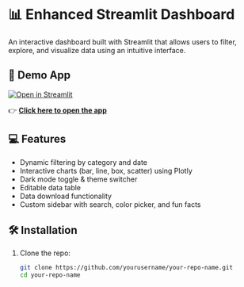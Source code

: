 # 📊 Enhanced Streamlit Dashboard

An interactive dashboard built with Streamlit that allows users to filter, explore, and visualize data using an intuitive interface.

## 🚀 Demo App

[![Open in Streamlit](https://static.streamlit.io/badges/streamlit_badge_black_white.svg)](https://app-imwe4dcgbvim6pretgwao4.streamlit.app/)

👉 **[Click here to open the app](https://app-imwe4dcgbvim6pretgwao4.streamlit.app/)**

## 💻 Features

- Dynamic filtering by category and date
- Interactive charts (bar, line, box, scatter) using Plotly
- Dark mode toggle & theme switcher
- Editable data table
- Data download functionality
- Custom sidebar with search, color picker, and fun facts

## 🛠️ Installation

1. Clone the repo:
   ```bash
   git clone https://github.com/yourusername/your-repo-name.git
   cd your-repo-name

